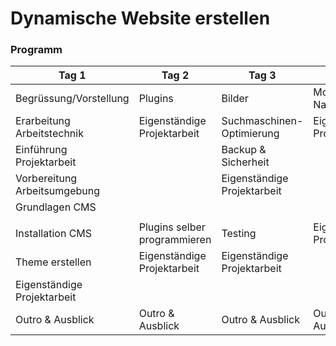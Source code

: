 # Dynamische Website erstellen

### Programm

| Tag 1                        | Tag 2                        | Tag 3                       | Tag 4                       | Tag 5                       |
|------------------------------|------------------------------|-----------------------------|-----------------------------|-----------------------------|
| Begrüssung/Vorstellung       | Plugins                      | Bilder                      | Mobile Navigation           | Eigenständige Projektarbeit |
| Erarbeitung Arbeitstechnik   | Eigenständige Projektarbeit  | Suchmaschinen-Optimierung   | Eigenständige Projektarbeit |                             |
| Einführung Projektarbeit     |                              | Backup & Sicherheit         |                             |                             |
| Vorbereitung Arbeitsumgebung |                              | Eigenständige Projektarbeit |                             |                             |
| Grundlagen CMS               |                              |                             |                             |                             |
|                              |                              |                             |                             |                             |
| Installation CMS             | Plugins selber programmieren | Testing                     | Eigenständige Projektarbeit | Fertigstellung des Projekts |
| Theme erstellen              | Eigenständige Projektarbeit  | Eigenständige Projektarbeit |                             | Präsentation                |
| Eigenständige Projektarbeit  |                              |                             |                             | Besprechung und Reflexion   |
| Outro & Ausblick             | Outro & Ausblick             | Outro & Ausblick            | Outro & Ausblick            |                             |